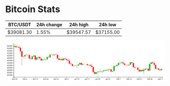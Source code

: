 # Bitcoin Stats

BTC/USDT|24h change|24h high|24h low|
|---|---|---|---|
|$39081.30|1.55%|$39547.57|$37155.00|

<img src="./chart.svg">

